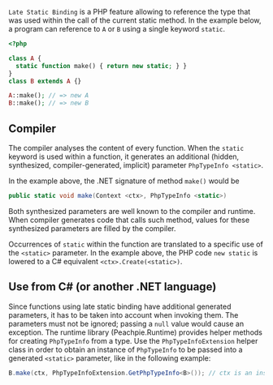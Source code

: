 `Late Static Binding` is a PHP feature allowing to reference the type that was used within the call of the current static method. In the example below, a program can reference to `A` or `B` using a single keyword `static`.

```php
<?php

class A {
  static function make() { return new static; } }
}
class B extends A {}

A::make(); // => new A
B::make(); // => new B
```

## Compiler

The compiler analyses the content of every function. When the `static` keyword is used within a function, it generates an additional (hidden, synthesized, compiler-generated, implicit) parameter `PhpTypeInfo <static>`.

In the example above, the .NET signature of method `make()` would be
```C#
public static void make(Context <ctx>, PhpTypeInfo <static>)
```
Both synthesized parameters are well known to the compiler and runtime. When compiler generates code that calls such method, values for these synthesized parameters are filled by the compiler.

Occurrences of `static` within the function are translated to a specific use of the `<static>` parameter. In the example above, the PHP code `new static` is lowered to a C# equivalent `<ctx>.Create(<static>)`.

## Use from C# (or another .NET language)

Since functions using late static binding have additional generated parameters, it has to be taken into account when invoking them. The parameters must not be ignored; passing a `null` value would cause an exception. The runtime library (Peachpie.Runtime) provides helper methods for creating `PhpTypeInfo` from a type. Use the `PhpTypeInfoExtension` helper class in order to obtain an instance of `PhpTypeInfo` to be passed into a generated `<static>` parameter, like in the following example:

```C#
B.make(ctx, PhpTypeInfoExtension.GetPhpTypeInfo<B>()); // ctx is an instance of Context representing current execution context
```